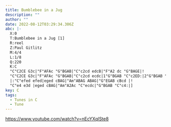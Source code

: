 ```yaml
---
title: Bumblebee in a Jug
description: ""
author: ""
date: 2022-08-12T03:29:34.306Z
abc: |-
  X:0
  T:Bumblebee in a Jug [1]
  R:reel
  Z:Paul Gitlitz
  M:4/4
  L:1/8
  Q:220
  K:C
  "C"C2CE G3c|"F"AFAc "G"BGAB|"C"c2cd edcB|"F"A2 dc "G"BAGE|!
  "C"C2CE G3c|"F"AFAc "G"BGAB|"C"c2cd ecdc|1"G"BGAB "C"c2ED:|2"G"BGAB "C"c3d|]!
  |:"C"efed efed|eged cBAG|"Am"ABAG ABAG|"G"EGAB cBcd |!
  "C"e4 e3d |eged cBAG|"Am"A2Ac "C"ecdc|"G"BGAB "C"c4:|]
key: C
tags:
  - Tunes in C
  - Tune
---
```

https://www.youtube.com/watch?v=nEcYXqlSte8

